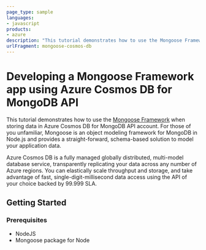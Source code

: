 ```yaml
---
page_type: sample
languages:
- javascript
products:
- azure
description: "This tutorial demonstrates how to use the Mongoose Framework when storing data in Azure Cosmos DB for MongoDB API account."
urlFragment: mongoose-cosmos-db
---
```


# Developing a Mongoose Framework app using Azure Cosmos DB for MongoDB API
This tutorial demonstrates how to use the [Mongoose Framework](http://mongoosejs.com/) when storing data in Azure Cosmos DB for MongoDB API account. For those of you unfamiliar, Mongoose is an object modeling framework for MongoDB in Node.js and provides a straight-forward, schema-based solution to model your application data.

Azure Cosmos DB is a fully managed globally distributed, multi-model database service, transparently replicating your data across any number of Azure regions. You can elastically scale throughput and storage, and take advantage of fast, single-digit-millisecond data access using the API of your choice backed by 99.999 SLA.

## Getting Started

### Prerequisites

- NodeJS
- Mongoose package for Node

